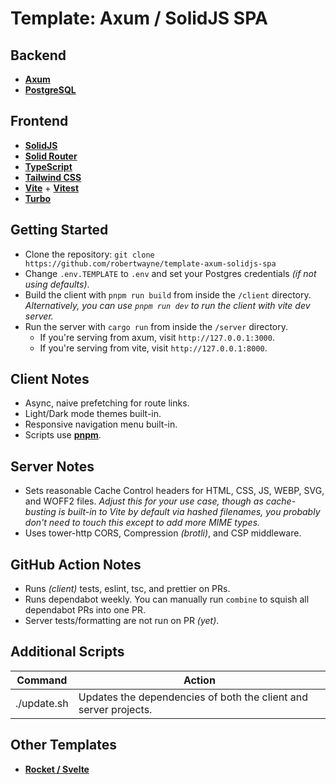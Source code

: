 # Template: Axum / SolidJS SPA

## Backend

- __[Axum](https://github.com/tokio-rs/axum)__
- __[PostgreSQL](https://www.postgresql.org)__

## Frontend

- __[SolidJS](https://github.com/solidjs/solid)__
- __[Solid Router](https://github.com/solidjs/solid-router)__
- __[TypeScript](https://www.typescriptlang.org)__
- __[Tailwind CSS](https://tailwindcss.com)__
- __[Vite](https://vitejs.dev/)__ + __[Vitest](https://vitest.dev/)__
- __[Turbo](https://github.com/vercel/turbo)__

## Getting Started

- Clone the repository: `git clone
   https://github.com/robertwayne/template-axum-solidjs-spa`
- Change `.env.TEMPLATE` to `.env` and set your Postgres credentials _(if not
   using defaults)_.
- Build the client with `pnpm run build` from inside the `/client` directory.
   _Alternatively, you can use `pnpm run dev` to run the client with vite dev
   server._
- Run the server with `cargo run` from inside the `/server` directory.
  - If you're serving from axum, visit `http://127.0.0.1:3000`.
  - If you're serving from vite, visit `http://127.0.0.1:8000`.

## Client Notes

- Async, naive prefetching for route links.
- Light/Dark mode themes built-in.
- Responsive navigation menu built-in.
- Scripts use __[pnpm](https://github.com/pnpm/pnpm)__.

## Server Notes

- Sets reasonable Cache Control headers for HTML, CSS, JS, WEBP, SVG, and WOFF2
  files. _Adjust this for your use case, though as cache-busting is built-in to
  Vite by default via hashed filenames, you probably don't need to touch this
  except to add more MIME types._
- Uses tower-http CORS, Compression _(brotli)_, and CSP middleware.

## GitHub Action Notes

- Runs _(client)_ tests, eslint, tsc, and prettier on PRs.
- Runs dependabot weekly. You can manually run `combine` to squish all
  dependabot PRs into one PR.
- Server tests/formatting are not run on PR _(yet)_.

## Additional Scripts

| Command | Action |
|---------|--------|
| ./update.sh | Updates the dependencies of both the client and server projects. |

## Other Templates

- __[Rocket / Svelte](https://github.com/robertwayne/template-rocket-svelte-spa)__
